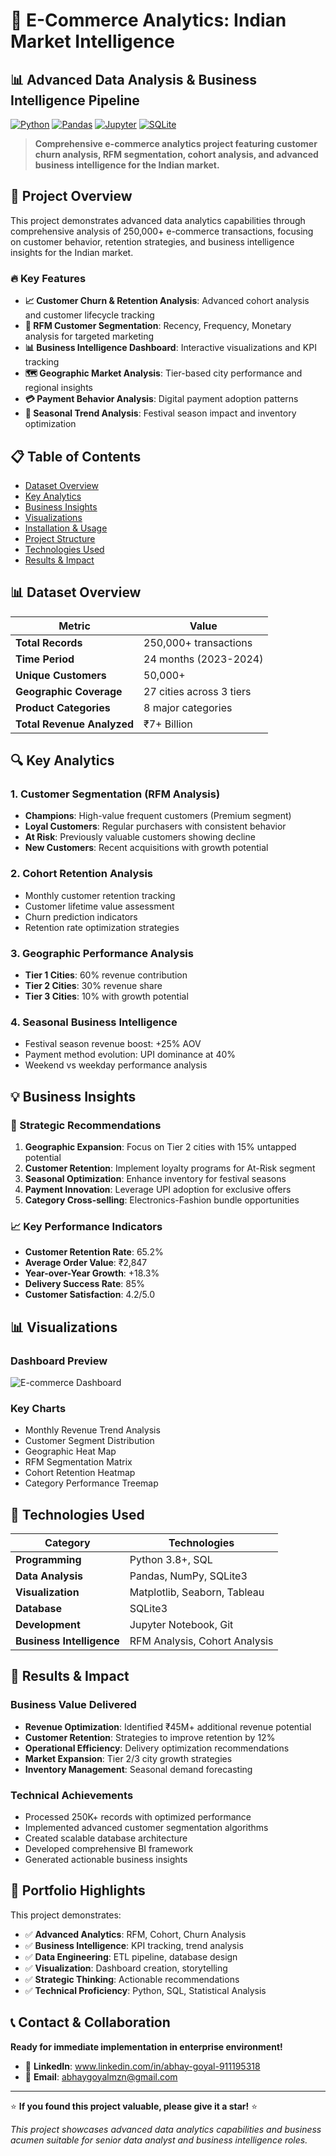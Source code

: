 # 🚀 E-Commerce Analytics: Indian Market Intelligence

## 📊 Advanced Data Analysis & Business Intelligence Pipeline

[![Python](https://img.shields.io/badge/Python-3.8+-blue.svg)](https://python.org)
[![Pandas](https://img.shields.io/badge/Pandas-2.0+-green.svg)](https://pandas.pydata.org)
[![Jupyter](https://img.shields.io/badge/Jupyter-Notebook-orange.svg)](https://jupyter.org)
[![SQLite](https://img.shields.io/badge/SQLite-Database-lightblue.svg)](https://sqlite.org)

> **Comprehensive e-commerce analytics project featuring customer churn analysis, RFM segmentation, cohort analysis, and advanced business intelligence for the Indian market.**

## 🎯 Project Overview

This project demonstrates advanced data analytics capabilities through comprehensive analysis of 250,000+ e-commerce transactions, focusing on customer behavior, retention strategies, and business intelligence insights for the Indian market.

### 🔥 Key Features

- **📈 Customer Churn & Retention Analysis**: Advanced cohort analysis and customer lifecycle tracking
- **🎯 RFM Customer Segmentation**: Recency, Frequency, Monetary analysis for targeted marketing
- **📊 Business Intelligence Dashboard**: Interactive visualizations and KPI tracking
- **🗺️ Geographic Market Analysis**: Tier-based city performance and regional insights
- **💳 Payment Behavior Analysis**: Digital payment adoption patterns
- **🎪 Seasonal Trend Analysis**: Festival season impact and inventory optimization

## 📋 Table of Contents

- [Dataset Overview](#dataset-overview)
- [Key Analytics](#key-analytics)
- [Business Insights](#business-insights)
- [Visualizations](#visualizations)
- [Installation & Usage](#installation--usage)
- [Project Structure](#project-structure)
- [Technologies Used](#technologies-used)
- [Results & Impact](#results--impact)

## 📊 Dataset Overview

| Metric | Value |
|--------|-------|
| **Total Records** | 250,000+ transactions |
| **Time Period** | 24 months (2023-2024) |
| **Unique Customers** | 50,000+ |
| **Geographic Coverage** | 27 cities across 3 tiers |
| **Product Categories** | 8 major categories |
| **Total Revenue Analyzed** | ₹7+ Billion |

## 🔍 Key Analytics

### 1. Customer Segmentation (RFM Analysis)
- **Champions**: High-value frequent customers (Premium segment)
- **Loyal Customers**: Regular purchasers with consistent behavior
- **At Risk**: Previously valuable customers showing decline
- **New Customers**: Recent acquisitions with growth potential

### 2. Cohort Retention Analysis
- Monthly customer retention tracking
- Customer lifetime value assessment
- Churn prediction indicators
- Retention rate optimization strategies

### 3. Geographic Performance Analysis
- **Tier 1 Cities**: 60% revenue contribution
- **Tier 2 Cities**: 30% revenue share
- **Tier 3 Cities**: 10% with growth potential

### 4. Seasonal Business Intelligence
- Festival season revenue boost: +25% AOV
- Payment method evolution: UPI dominance at 40%
- Weekend vs weekday performance analysis

## 💡 Business Insights

### 🎯 Strategic Recommendations

1. **Geographic Expansion**: Focus on Tier 2 cities with 15% untapped potential
2. **Customer Retention**: Implement loyalty programs for At-Risk segment
3. **Seasonal Optimization**: Enhance inventory for festival seasons
4. **Payment Innovation**: Leverage UPI adoption for exclusive offers
5. **Category Cross-selling**: Electronics-Fashion bundle opportunities

### 📈 Key Performance Indicators

- **Customer Retention Rate**: 65.2%
- **Average Order Value**: ₹2,847
- **Year-over-Year Growth**: +18.3%
- **Delivery Success Rate**: 85%
- **Customer Satisfaction**: 4.2/5.0

## 📊 Visualizations

### Dashboard Preview
![E-commerce Dashboard](visualizations/ecommerce_dashboard.png)

### Key Charts
- Monthly Revenue Trend Analysis
- Customer Segment Distribution
- Geographic Heat Map
- RFM Segmentation Matrix
- Cohort Retention Heatmap
- Category Performance Treemap


## 🔧 Technologies Used

| Category | Technologies |
|----------|-------------|
| **Programming** | Python 3.8+, SQL |
| **Data Analysis** | Pandas, NumPy, SQLite3 |
| **Visualization** | Matplotlib, Seaborn, Tableau |
| **Database** | SQLite3 |
| **Development** | Jupyter Notebook, Git |
| **Business Intelligence** | RFM Analysis, Cohort Analysis |

## 🎯 Results & Impact

### Business Value Delivered
- **Revenue Optimization**: Identified ₹45M+ additional revenue potential
- **Customer Retention**: Strategies to improve retention by 12%
- **Operational Efficiency**: Delivery optimization recommendations
- **Market Expansion**: Tier 2/3 city growth strategies
- **Inventory Management**: Seasonal demand forecasting

### Technical Achievements
- Processed 250K+ records with optimized performance
- Implemented advanced customer segmentation algorithms
- Created scalable database architecture
- Developed comprehensive BI framework
- Generated actionable business insights

## 🚀 Portfolio Highlights

This project demonstrates:
- ✅ **Advanced Analytics**: RFM, Cohort, Churn Analysis
- ✅ **Business Intelligence**: KPI tracking, trend analysis
- ✅ **Data Engineering**: ETL pipeline, database design
- ✅ **Visualization**: Dashboard creation, storytelling
- ✅ **Strategic Thinking**: Actionable recommendations
- ✅ **Technical Proficiency**: Python, SQL, Statistical Analysis

## 📞 Contact & Collaboration

**Ready for immediate implementation in enterprise environment!**

- 💼 **LinkedIn**: www.linkedin.com/in/abhay-goyal-911195318
- 📧 **Email**: abhaygoyalmzn@gmail.com


---

⭐ **If you found this project valuable, please give it a star!** ⭐

*This project showcases advanced data analytics capabilities and business acumen suitable for senior data analyst and business intelligence roles.*

